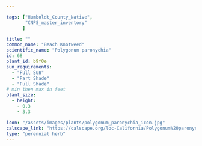```yaml
---

tags: ["Humboldt_County_Native",
       "CNPS_master_inventory"
      ]

title: ""
common_name: "Beach Knotweed"
scientific_name: "Polygonum paronychia"
id: 68
plant_id: b9f0e
sun_requirements:
  - "Full Sun"
  - "Part Shade"
  - "Full Shade"
# min then max in feet
plant_size:
  - height: 
    - 0.3
    - 3.3

icon: "/assets/images/plants/polygonum_paronychia_icon.jpg" 
calscape_link: "https://calscape.org/loc-California/Polygonum%20paronychia(%20)"
type: "perennial herb"
---
```



